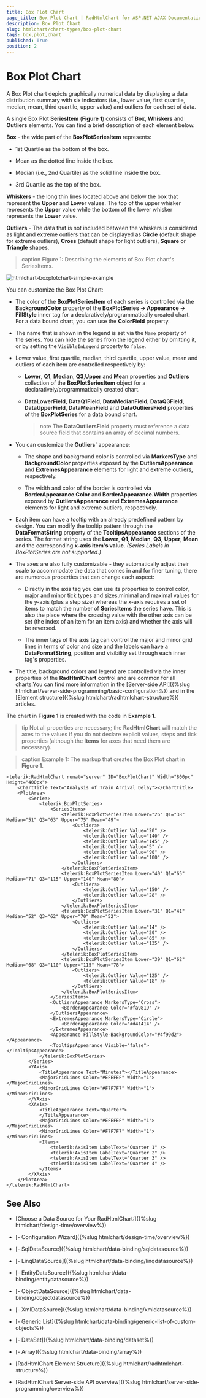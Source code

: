 ```yaml
---
title: Box Plot Chart
page_title: Box Plot Chart | RadHtmlChart for ASP.NET AJAX Documentation
description: Box Plot Chart
slug: htmlchart/chart-types/box-plot-chart
tags: box,plot,chart
published: True
position: 2
---
```


# Box Plot Chart

A Box Plot chart depicts graphically numerical data by displaying a data distribution summary with six indicators (i.e., lower value, first quartile, median, mean, third quartile, upper value) and outliers for each set of data.

A single Box Plot **SeriesItem** (**Figure 1**) consists of **Box**, **Whiskers** and **Outliers** elements. You can find a brief description of each element below.

**Box** - the wide part of the **BoxPlotSeriesItem** represents:

* 1st Quartile as the bottom of the box.

* Mean as the dotted line inside the box.

* Median (i.e., 2nd Quartile) as the solid line inside the box.

* 3rd Quartile as the top of the box.

**Whiskers** - the long thin lines located above and below the box that represent the **Upper** and **Lower** values. The top of the upper whisker represents the **Upper** value while the bottom of the lower whisker represents the **Lower** value.

**Outliers** - The data that is not included between the whiskers is considered as light and extreme outliers that can be displayed as **Circle** (default shape for extreme outliers), **Cross** (default shape for light outliers), **Square** or **Triangle** shapes.

>caption Figure 1: Describing the elements of Box Plot chart's SeriesItems.

![htmlchart-boxplotchart-simple-example](images/htmlchart-boxplotchart-simple-example.png)

You can customize the Box Plot Chart:

* The color of the **BoxPlotSeriesItem** of each series is controlled via the **BackgroundColor** property of the **BoxPlotSeries -> Appearance -> FillStyle** inner tag for a declaratively/programmatically created chart. For a data bound chart, you can use the **ColorField** property.

* The name that is shown in the legend is set via the `Name` property of the series. You can hide the series from the legend either by omitting it, or by setting the `VisibleInLegend` property to `false`.

* Lower value, first quartile, median, third quartile, upper value, mean and outliers of each item are controlled respectively by:

	* **Lower**, **Q1**, **Median**, **Q3**,**Upper** and **Mean** properties and **Outliers** collection of the **BoxPlotSeriesItem** object for a declaratively/programmatically created chart.

	* **DataLowerField**, **DataQ1Field**, **DataMedianField**, **DataQ3Field**, **DataUpperField**, **DataMeanField** and **DataOutliersField** properties of the **BoxPlotSeries** for a data bound chart.

		>note The **DataOutliersField** property must reference a data source field that contains an array of decimal numbers.

* You can customize the **Outliers**' appearance:

	* The shape and background color is controlled via **MarkersType** and **BackgroundColor** properties exposed by the **OutliersAppearance** and **ExtremesAppearance** elements for light and extreme outliers, respectively.

	* The width and color of the border is controlled via **BorderAppearance.Color** and **BorderAppearance.Width** properties exposed by **OutliersAppearance** and **ExtremesAppearance** elements for light and extreme outliers, respectively.

* Each item can have a tooltip with an already predefined pattern by design. You can modify the tooltip pattern through the **DataFormatString** property of the **TooltipsAppearance** sections of the series. The format string uses the **Lower**, **Q1**, **Median**, **Q3**, **Upper**, **Mean** and the corresponding **x-axis item's value**. *(Series Labels in BoxPlotSeries are not supported.)*

* The axes are also fully customizable - they automatically adjust their scale to accommodate the data that comes in and for finer tuning, there are numerous properties that can change each aspect:

	* Directly in the axis tag you can use its properties to control color, major and minor tick types and sizes,minimal and maximal values for the y-axis (plus a step size) whereas the x-axis requires a set of items to match the number of **SeriesItems** the series have. This is also the place where the crossing value with the other axis can be set (the index of an item for an item axis) and whether the axis will be reversed.

	* The inner tags of the axis tag can control the major and minor grid lines in terms of color and size and the labels can have a **DataFormatString**, position and visibility set through each inner tag's properties.

* The title, background colors and legend are controlled via the inner properties of the **RadHtmlChart** control and are common for all charts.You can find more information in the [Server-side API]({%slug htmlchart/server-side-programming/basic-configuration%}) and in the [Element structure]({%slug htmlchart/radhtmlchart-structure%}) articles.

The chart in **Figure 1** is created with the code in **Example 1**.

>tip Not all properties are necessary; the **RadHtmlChart** will match the axes to the values if you do not declare explicit values, steps and tick properties (although the **Items** for axes that need them are necessary).

>caption Example 1: The markup that creates the Box Plot chart in **Figure 1**.

````ASP.NET
<telerik:RadHtmlChart runat="server" ID="BoxPlotChart" Width="800px" Height="400px">
	<ChartTitle Text="Analysis of Train Arrival Delay"></ChartTitle>
	<PlotArea>
		<Series>
			<telerik:BoxPlotSeries>
				<SeriesItems>
					<telerik:BoxPlotSeriesItem Lower="26" Q1="38" Median="51" Q3="63" Upper="75" Mean="49">
						<Outliers>
							<telerik:Outlier Value="20" />
							<telerik:Outlier Value="140" />
							<telerik:Outlier Value="145" />
							<telerik:Outlier Value="5" />
							<telerik:Outlier Value="90" />
							<telerik:Outlier Value="100" />
						</Outliers>
					</telerik:BoxPlotSeriesItem>
					<telerik:BoxPlotSeriesItem Lower="40" Q1="65" Median="71" Q3="115" Upper="140" Mean="80">
						<Outliers>
							<telerik:Outlier Value="150" />
							<telerik:Outlier Value="28" />
						</Outliers>
					</telerik:BoxPlotSeriesItem>
					<telerik:BoxPlotSeriesItem Lower="31" Q1="41" Median="52" Q3="62" Upper="70" Mean="52">
						<Outliers>
							<telerik:Outlier Value="14" />
							<telerik:Outlier Value="20" />
							<telerik:Outlier Value="85" />
							<telerik:Outlier Value="135" />
						</Outliers>
					</telerik:BoxPlotSeriesItem>
					<telerik:BoxPlotSeriesItem Lower="39" Q1="62" Median="68" Q3="110" Upper="115" Mean="78">
						<Outliers>
							<telerik:Outlier Value="125" />
							<telerik:Outlier Value="18" />
						</Outliers>
					</telerik:BoxPlotSeriesItem>
				</SeriesItems>
				<OutliersAppearance MarkersType="Cross">
					<BorderAppearance Color="#fa9819" />
				</OutliersAppearance>
				<ExtremesAppearance MarkersType="Circle">
					<BorderAppearance Color="#d41414" />
				</ExtremesAppearance>
				<Appearance FillStyle-BackgroundColor="#4f99d2"></Appearance>
				<TooltipsAppearance Visible="false"></TooltipsAppearance>
			</telerik:BoxPlotSeries>
		</Series>
		<YAxis>
			<TitleAppearance Text="Minutes"></TitleAppearance>
			<MajorGridLines Color="#EFEFEF" Width="1"></MajorGridLines>
			<MinorGridLines Color="#F7F7F7" Width="1"></MinorGridLines>
		</YAxis>
		<XAxis>
			<TitleAppearance Text="Quarter">
			</TitleAppearance>
			<MajorGridLines Color="#EFEFEF" Width="1"></MajorGridLines>
			<MinorGridLines Color="#F7F7F7" Width="1"></MinorGridLines>
			<Items>
				<telerik:AxisItem LabelText="Quarter 1" />
				<telerik:AxisItem LabelText="Quarter 2" />
				<telerik:AxisItem LabelText="Quarter 3" />
				<telerik:AxisItem LabelText="Quarter 4" />
			</Items>
		</XAxis>
	</PlotArea>
</telerik:RadHtmlChart>
````

## See Also

 * [Choose a Data Source for Your RadHtmlChart:]({%slug htmlchart/design-time/overview%})

 * [- Configuration Wizard]({%slug htmlchart/design-time/overview%})

 * [- SqlDataSource]({%slug htmlchart/data-binding/sqldatasource%})

 * [- LinqDataSource]({%slug htmlchart/data-binding/linqdatasource%})

 * [- EntityDataSource]({%slug htmlchart/data-binding/entitydatasource%})

 * [- ObjectDataSource]({%slug htmlchart/data-binding/objectdatasource%})

 * [- XmlDataSource]({%slug htmlchart/data-binding/xmldatasource%})

 * [- Generic List]({%slug htmlchart/data-binding/generic-list-of-custom-objects%})

 * [- DataSet]({%slug htmlchart/data-binding/dataset%})

 * [- Array]({%slug htmlchart/data-binding/array%})

 * [RadHtmlChart Element Structure]({%slug htmlchart/radhtmlchart-structure%})

 * [RadHtmlChart Server-side API overview]({%slug htmlchart/server-side-programming/overview%})
